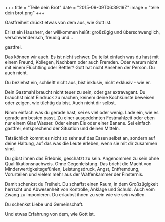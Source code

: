 +++
title = "Teile dein Brot"
date = "2015-09-09T06:39:19Z"
image = "teile dein brot.png"
+++

Gastfreiheit drückt etwas von dem aus, wie Gott ist.

Er ist ein Hausherr, der willkommen heißt: großzügig und überschwenglich, verschwenderisch, freudig und...

gastfrei.

Das können wir auch. Es ist nicht schwer. Du teilst einfach was du hast mit einem Freund, Kollegen, Nachbarn oder auch Fremden. Oder warum nicht mit einem Flüchtling oder Bettler? Gott hat nicht Ansehen der Person. Du auch nicht.

Du beziehst ein, schließt nicht aus, bist inklusiv, nicht exklusiv - wie er.

Dein Gastmahl braucht nicht teuer zu sein, oder gar extravagant. Du brauchst nicht Eindruck zu machen, keinem deine Kochkünste beweisen oder zeigen, wie tüchtig du bist. Auch nicht dir selbst.

Nimm einfach was du gerade hast, sei es viel oder wenig. Lade ein, wie es gerade am besten passt. Zu einer ausgedehnten Festmahlzeit oder eben nur einem Glas Wasser. Oder einem Eis oder einer Banane. Sei einfach gastfrei, entsprechend der Situation und deinen Mitteln.

Tatsächlich kommt es nicht so sehr auf das Essen selbst an, sondern auf deine Haltung, auf das was die Leute erleben, wenn sie mit dir zusammen sind.

Du gibst ihnen das Erlebnis, geschätzt zu sein. Angenommen zu sein ohne Qualifikationsnachweis. Ohne Gegenleistung. Das bricht die Macht von Minderwertigkeitsgefühlen, Leistungsdruck, Angst, Entfremdung, Vorurteilen und vielem mehr aus der Waffenkammer der Finsternis.

Damit schenkst du Freiheit. Du schaffst einen Raum, in dem Großzügigkeit herrscht und  Abwesenheit von Kontrolle, Anklage und Schuld. Auch vom Zwang zu imponieren. Du erlaubst ihnen zu sein wie sie sein wollen.

Du schenkst Liebe und Gemeinschaft.

Und etwas Erfahrung von dem, wie Gott ist.
